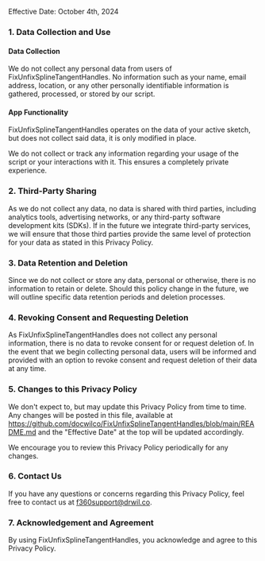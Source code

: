Effective Date: October 4th, 2024

### 1. Data Collection and Use

#### Data Collection

We do not collect any personal data from users of FixUnfixSplineTangentHandles.
No information such as your name, email address, location, or any other
personally identifiable information is gathered, processed, or stored by our
script.

#### App Functionality

FixUnfixSplineTangentHandles operates on the data of your active sketch, but
does not collect said data, it is only modified in place.

We do not collect or track any information regarding your usage of the script or
your interactions with it. This ensures a completely private experience.

### 2. Third-Party Sharing

As we do not collect any data, no data is shared with third parties, including
analytics tools, advertising networks, or any third-party software development
kits (SDKs). If in the future we integrate third-party services, we will ensure
that those third parties provide the same level of protection for your data as
stated in this Privacy Policy.

### 3. Data Retention and Deletion

Since we do not collect or store any data, personal or otherwise, there is no
information to retain or delete. Should this policy change in the future, we
will outline specific data retention periods and deletion processes.

### 4. Revoking Consent and Requesting Deletion

As FixUnfixSplineTangentHandles does not collect any personal information, there
is no data to revoke consent for or request deletion of. In the event that we
begin collecting personal data, users will be informed and provided with an
option to revoke consent and request deletion of their data at any time. 

### 5. Changes to this Privacy Policy

We don't expect to, but may update this Privacy Policy from time to time. Any
changes will be posted in this file, available at
https://github.com/docwilco/FixUnfixSplineTangentHandles/blob/main/README.md and
the "Effective Date" at the top will be updated accordingly.

We encourage you to review this Privacy Policy periodically for any changes.

### 6. Contact Us

If you have any questions or concerns regarding this Privacy Policy, feel free
to contact us at f360support@drwil.co.

### 7. Acknowledgement and Agreement

By using FixUnfixSplineTangentHandles, you acknowledge and agree to this Privacy
Policy.
